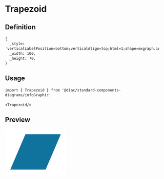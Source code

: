 # Trapezoid

## Definition

```
{
  _style: 'verticalLabelPosition=bottom;verticalAlign=top;html=1;shape=mxgraph.infographic.parallelogram;dx=15;fillColor=#10739E;strokeColor=none;',
  _width: 100,
  _height: 70,
}
```

## Usage

```
import { Trapezoid } from '@diac/standard-components-diagrams/infoGraphic'

<Trapezoid/>
```

## Preview

<img src="./trapezoid.png" width="200"/>
